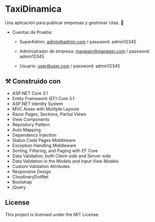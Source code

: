# TaxiDinamica

Una aplicación para publicar empresas y gestionar citas.  :calendar:

- Cuentas de Prueba:

  - SuperAdmin: admin@admin.com / password: admin12345

  - Administrador de empresa: manager@manager.com / password: admin12345

  - Usuario: user@user.com / password: admin12345

## :hammer_and_pick: Construido con

- ASP.NET Core 3.1
- Entity Framework (EF) Core 3.1
- ASP.NET Identity System
- MVC Areas with Multiple Layouts
- Razor Pages, Sections, Partial Views
- View Components
- Repository Pattern
- Auto Мapping
- Dependency Injection
- Status Code Pages Middleware
- Exception Handling Middleware
- Sorting, Filtering, and Paging with EF Core
- Data Validation, both Client-side and Server-side
- Data Validation in the Models and Input View Models
- Custom Validation Attributes
- Responsive Design
- CloudinaryDotNet
- Bootstrap
- jQuery

## License

This project is licensed under the MIT License.